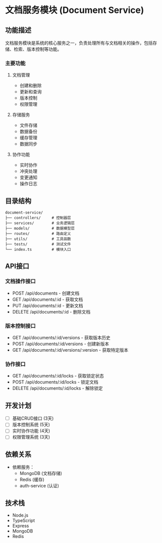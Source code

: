 # 文档服务模块 (Document Service)

## 功能描述

文档服务模块是系统的核心服务之一，负责处理所有与文档相关的操作，包括存储、检索、版本控制等功能。

### 主要功能

1. 文档管理
   - 创建和删除
   - 更新和查询
   - 版本控制
   - 权限管理

2. 存储服务
   - 文件存储
   - 数据备份
   - 缓存管理
   - 数据同步

3. 协作功能
   - 实时协作
   - 冲突处理
   - 变更通知
   - 操作日志

## 目录结构

```
document-service/
├── controllers/     # 控制器层
├── services/        # 业务逻辑层
├── models/          # 数据模型层
├── routes/          # 路由定义
├── utils/           # 工具函数
├── tests/           # 测试文件
└── index.ts         # 模块入口
```

## API接口

### 文档操作接口
- POST /api/documents - 创建文档
- GET /api/documents/:id - 获取文档
- PUT /api/documents/:id - 更新文档
- DELETE /api/documents/:id - 删除文档

### 版本控制接口
- GET /api/documents/:id/versions - 获取版本历史
- POST /api/documents/:id/versions - 创建新版本
- GET /api/documents/:id/versions/:version - 获取特定版本

### 协作接口
- GET /api/documents/:id/locks - 获取锁定状态
- POST /api/documents/:id/locks - 锁定文档
- DELETE /api/documents/:id/locks - 解除锁定

## 开发计划

- [ ] 基础CRUD接口 (3天)
- [ ] 版本控制系统 (5天)
- [ ] 实时协作功能 (4天)
- [ ] 权限管理系统 (3天)

## 依赖关系

- 依赖服务：
  - MongoDB (文档存储)
  - Redis (缓存)
  - auth-service (认证)

## 技术栈

- Node.js
- TypeScript
- Express
- MongoDB
- Redis
